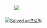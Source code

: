<img src="https://github-readme-stats.vercel.app/api?username=kimsihwan&show_icons=true&theme=tokyonight&count_private=true&include_all_commits=true" style="height: auto; margin-left: 20px; margin-right: 20px; padding: 10px;"/>

[![Solved.ac프로필](http://mazassumnida.wtf/api/v2/generate_badge?boj=dda_re)](https://solved.ac/dda_re)
